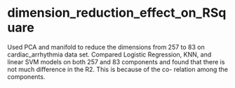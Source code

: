 # dimension_reduction_effect_on_RSquare
Used PCA and manifold to reduce the dimensions from 257 to 83 on cardiac_arrhythmia data set. Compared Logistic Regression, KNN, and linear SVM models on both 257 and 83 components and found that there is not much difference in the R2. This is because of the co- relation among the components.
